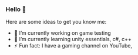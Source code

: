 ### Hello 👋


Here are some ideas to get you know me:

- 🔭 I’m currently working on game testing
- 🌱 I’m currently learning unity essentials, c#, c++
- ⚡ Fun fact: I have a gaming channel on YouTube, <magpielady>


